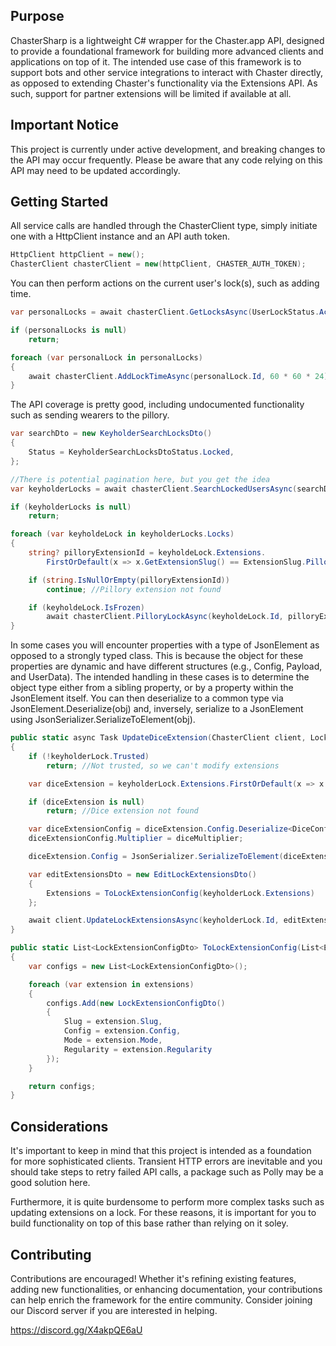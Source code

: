 Purpose
--------
ChasterSharp is a lightweight C# wrapper for the Chaster.app API, designed to provide a foundational framework for building more advanced clients and applications on top of it. The intended use case of this framework is to support bots and other service integrations to interact with Chaster directly, as opposed to extending Chaster's functionality via the Extensions API. As such, support for partner extensions will be limited if available at all.

Important Notice
--------
This project is currently under active development, and breaking changes to the API may occur frequently. Please be aware that any code relying on this API may need to be updated accordingly.

Getting Started
--------

All service calls are handled through the ChasterClient type, simply initiate one with a HttpClient instance and an API auth token.

<!-- snippet: instance -->
```cs
HttpClient httpClient = new();
ChasterClient chasterClient = new(httpClient, CHASTER_AUTH_TOKEN);
```
<!-- endSnippet -->

You can then perform actions on the current user's lock(s), such as adding time.

<!-- snippet: add-time -->
```cs
var personalLocks = await chasterClient.GetLocksAsync(UserLockStatus.Active);

if (personalLocks is null)
    return;

foreach (var personalLock in personalLocks)
{
    await chasterClient.AddLockTimeAsync(personalLock.Id, 60 * 60 * 24); //Add 24h to lock
}
```
<!-- endSnippet -->

The API coverage is pretty good, including undocumented functionality such as sending wearers to the pillory.

<!-- snippet: pillory-wearer -->
```cs
var searchDto = new KeyholderSearchLocksDto()
{
    Status = KeyholderSearchLocksDtoStatus.Locked,
};

//There is potential pagination here, but you get the idea
var keyholderLocks = await chasterClient.SearchLockedUsersAsync(searchDto);

if (keyholderLocks is null)
    return;

foreach (var keyholdeLock in keyholderLocks.Locks)
{
    string? pilloryExtensionId = keyholdeLock.Extensions.
        FirstOrDefault(x => x.GetExtensionSlug() == ExtensionSlug.Pillory)?.Id;

    if (string.IsNullOrEmpty(pilloryExtensionId))
        continue; //Pillory extension not found

    if (keyholdeLock.IsFrozen)
        await chasterClient.PilloryLockAsync(keyholdeLock.Id, pilloryExtensionId, "for being frozen", 60 * 10);
}
```
<!-- endSnippet -->

In some cases you will encounter properties with a type of JsonElement as opposed to a strongly typed class. This is because the object for these properties are dynamic and have different structures (e.g., Config, Payload, and UserData). The intended handling in these cases is to determine the object type either from a sibling property, or by a property within the JsonElement itself. You can then deserialize to a common type via JsonElement.Deserialize<T>(obj) and, inversely, serialize to a JsonElement using JsonSerializer.SerializeToElement(obj).

<!-- snippet: update-extensions -->
```cs
public static async Task UpdateDiceExtension(ChasterClient client, LockForKeyholder keyholderLock, int diceMultiplier)
{
    if (!keyholderLock.Trusted)
        return; //Not trusted, so we can't modify extensions

    var diceExtension = keyholderLock.Extensions.FirstOrDefault(x => x.GetExtensionSlug() == ExtensionSlug.Dice);

    if (diceExtension is null)
        return; //Dice extension not found

    var diceExtensionConfig = diceExtension.Config.Deserialize<DiceConfig>()!;
    diceExtensionConfig.Multiplier = diceMultiplier;

    diceExtension.Config = JsonSerializer.SerializeToElement(diceExtensionConfig);

    var editExtensionsDto = new EditLockExtensionsDto()
    {
        Extensions = ToLockExtensionConfig(keyholderLock.Extensions)
    };

    await client.UpdateLockExtensionsAsync(keyholderLock.Id, editExtensionsDto);
}

public static List<LockExtensionConfigDto> ToLockExtensionConfig(List<ExtensionPartyForPublic> extensions)
{
    var configs = new List<LockExtensionConfigDto>();

    foreach (var extension in extensions)
    {
        configs.Add(new LockExtensionConfigDto()
        {
            Slug = extension.Slug,
            Config = extension.Config,
            Mode = extension.Mode,
            Regularity = extension.Regularity
        });
    }

    return configs;
}
```
<!-- endSnippet -->

Considerations
--------
It's important to keep in mind that this project is intended as a foundation for more sophisticated clients. Transient HTTP errors are inevitable and you should take steps to retry failed API calls, a package such as Polly may be a good solution here. 

Furthermore, it is quite burdensome to perform more complex tasks such as updating extensions on a lock. For these reasons, it is important for you to build functionality on top of this base rather than relying on it soley.

Contributing
--------
Contributions are encouraged! Whether it's refining existing features, adding new functionalities, or enhancing documentation, your contributions can help enrich the framework for the entire community. Consider joining our Discord server if you are interested in helping.

https://discord.gg/X4akpQE6aU
